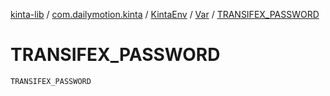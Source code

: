 [kinta-lib](../../../index.md) / [com.dailymotion.kinta](../../index.md) / [KintaEnv](../index.md) / [Var](index.md) / [TRANSIFEX_PASSWORD](./-t-r-a-n-s-i-f-e-x_-p-a-s-s-w-o-r-d.md)

# TRANSIFEX_PASSWORD

`TRANSIFEX_PASSWORD`